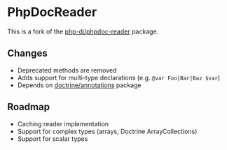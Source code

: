 # PhpDocReader

This is a fork of the [php-di/phpdoc-reader](https://packagist.org/packages/php-di/phpdoc-reader) package.

## Changes

- Deprecated methods are removed
- Adds support for multi-type declarations (e.g. `@var Foo|Bar|Baz $var`)
- Depends on [doctrine/annotations](https://packagist.org/packages/doctrine/annotations) package

## Roadmap

- Caching reader implementation
- Support for complex types (arrays, Doctrine ArrayCollections)
- Support for scalar types
